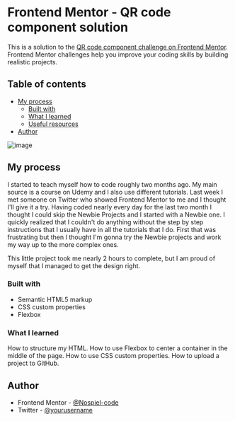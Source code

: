 # Frontend Mentor - QR code component solution

This is a solution to the [QR code component challenge on Frontend Mentor](https://www.frontendmentor.io/challenges/qr-code-component-iux_sIO_H). Frontend Mentor challenges help you improve your coding skills by building realistic projects. 

## Table of contents

- [My process](#my-process)
  - [Built with](#built-with)
  - [What I learned](#what-i-learned)
  - [Useful resources](#useful-resources)
- [Author](#author)

![image](https://github.com/Nospiel-code/frontend-mentor-qr-code-component/assets/130290610/18adbf24-6bc7-4248-8b4e-a917a42d4600)


## My process

I started to teach myself how to code roughly two months ago.
My main source is a course on Udemy and I also use different tutorials.
Last week I met someone on Twitter who showed Frontend Mentor to me and I thought I'll give it a try.
Having coded nearly every day for the last two month I thought I could skip the Newbie Projects and I started with a Newbie one. I quickly realized that I couldn't do anything without the step by step instructions that I usually have in all the tutorials that I do. First that was frustrating but then I thought I'm gonna try the Newbie projects and work my way up to the more complex ones.

This little project took me nearly 2 hours to complete, but I am proud of myself that I managed to get the design right.

### Built with

- Semantic HTML5 markup
- CSS custom properties
- Flexbox

### What I learned

How to structure my HTML.
How to use Flexbox to center a container in the middle of the page.
How to use CSS custom properties.
How to upload a project to GitHub.


## Author

- Frontend Mentor - [@Nospiel-code](https://www.frontendmentor.io/profile/Nospiel-code)
- Twitter - [@yourusername](https://www.twitter.com/yourusername)
